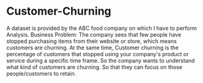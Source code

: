 # Customer-Churning
A dataset is provided by the ABC food company on which I have to perform Analysis.
Business Problem: The company sees that few people have stopped purchasing items from their website or store, which means customers are churning. At the same time, Customer churning is the percentage of customers that stopped using your company's product or service during a specific time frame. So the company wants to understand what kind of customers are churning. So that they can focus on those people/customers to retain.
